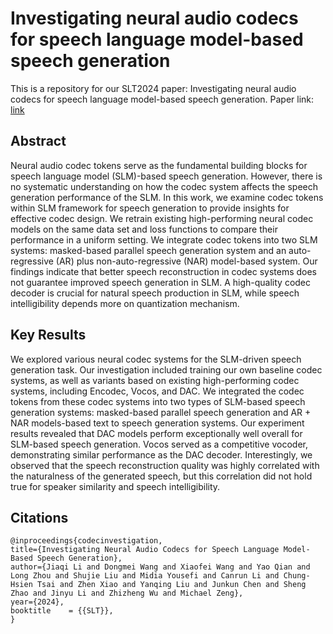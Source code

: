 # Investigating neural audio codecs for speech language model-based speech generation
This is a repository for our SLT2024 paper: Investigating neural audio codecs for speech language model-based speech generation.
Paper link: [link](https://arxiv.org/abs/2409.04016)
## Abstract
Neural audio codec tokens serve as the fundamental building blocks for speech language model (SLM)-based speech generation. However, there is no systematic understanding on how the codec system affects the speech generation performance of the SLM. In this work, we examine codec tokens within SLM framework for speech generation to provide insights for effective codec design. We retrain existing high-performing neural codec models on the same data set and loss functions to compare their performance in a uniform setting. We integrate codec tokens into two SLM systems: masked-based parallel speech generation system and an auto-regressive (AR) plus non-auto-regressive (NAR) model-based system. Our findings indicate that better speech reconstruction in codec systems does not guarantee improved speech generation in SLM. A high-quality codec decoder is crucial for natural speech production in SLM, while speech intelligibility depends more on quantization mechanism. 
## Key Results
We explored various neural codec systems for the SLM-driven speech generation task. Our investigation included training our own baseline codec systems, as well as variants based on existing high-performing codec systems, including Encodec, Vocos, and DAC. We integrated the codec tokens from these codec systems into two types of SLM-based speech generation systems: masked-based parallel speech generation and AR + NAR models-based text to speech generation systems. Our experiment results revealed that DAC models perform exceptionally well overall for SLM-based speech generation. Vocos served as a competitive vocoder, demonstrating similar performance as the DAC decoder. Interestingly, we observed that the speech reconstruction quality was highly correlated with the naturalness of the generated speech, but this correlation did not hold true for speaker similarity and speech intelligibility.

## Citations
```
@inproceedings{codecinvestigation,
title={Investigating Neural Audio Codecs for Speech Language Model-Based Speech Generation}, 
author={Jiaqi Li and Dongmei Wang and Xiaofei Wang and Yao Qian and Long Zhou and Shujie Liu and Midia Yousefi and Canrun Li and Chung-Hsien Tsai and Zhen Xiao and Yanqing Liu and Junkun Chen and Sheng Zhao and Jinyu Li and Zhizheng Wu and Michael Zeng},
year={2024},
booktitle    = {{SLT}},
}
```